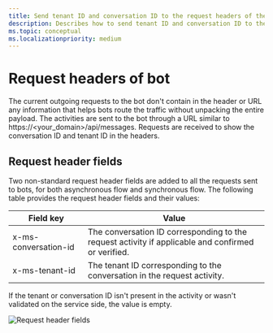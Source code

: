 ```yaml
---
title: Send tenant ID and conversation ID to the request headers of the bot
description: Describes how to send tenant ID and conversation ID to the request headers of the bot.
ms.topic: conceptual
ms.localizationpriority: medium
---
```


# Request headers of bot

The current outgoing requests to the bot don't contain in the header or URL any information that helps bots route the traffic without unpacking the entire payload. The activities are sent to the bot through a URL similar to https://<your_domain>/api/messages. Requests are received to show the conversation ID and tenant ID in the headers.

## Request header fields

Two non-standard request header fields are added to all the requests sent to bots, for both asynchronous flow and synchronous flow. The following table provides the request header fields and their values:

| Field key | Value |
|----------------|-----------------|
| x-ms-conversation-id | The conversation ID corresponding to the request activity if applicable and confirmed or verified. |
| x-ms-tenant-id | The tenant ID corresponding to the conversation in the request activity. |

If the tenant or conversation ID isn't present in the activity or wasn't validated on the service side, the value is empty.

![Request header fields](~/assets/images/bots/requestheaderfields.png)

